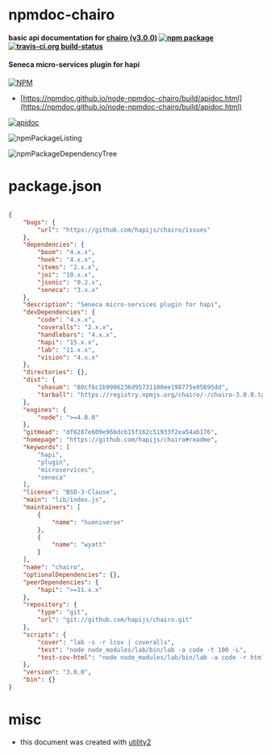 # npmdoc-chairo

#### basic api documentation for  [chairo (v3.0.0)](https://github.com/hapijs/chairo#readme)  [![npm package](https://img.shields.io/npm/v/npmdoc-chairo.svg?style=flat-square)](https://www.npmjs.org/package/npmdoc-chairo) [![travis-ci.org build-status](https://api.travis-ci.org/npmdoc/node-npmdoc-chairo.svg)](https://travis-ci.org/npmdoc/node-npmdoc-chairo)

#### Seneca micro-services plugin for hapi

[![NPM](https://nodei.co/npm/chairo.png?downloads=true&downloadRank=true&stars=true)](https://www.npmjs.com/package/chairo)

- [https://npmdoc.github.io/node-npmdoc-chairo/build/apidoc.html](https://npmdoc.github.io/node-npmdoc-chairo/build/apidoc.html)

[![apidoc](https://npmdoc.github.io/node-npmdoc-chairo/build/screenCapture.buildCi.browser.%252Ftmp%252Fbuild%252Fapidoc.html.png)](https://npmdoc.github.io/node-npmdoc-chairo/build/apidoc.html)

![npmPackageListing](https://npmdoc.github.io/node-npmdoc-chairo/build/screenCapture.npmPackageListing.svg)

![npmPackageDependencyTree](https://npmdoc.github.io/node-npmdoc-chairo/build/screenCapture.npmPackageDependencyTree.svg)



# package.json

```json

{
    "bugs": {
        "url": "https://github.com/hapijs/chairo/issues"
    },
    "dependencies": {
        "boom": "4.x.x",
        "hoek": "4.x.x",
        "items": "2.x.x",
        "joi": "10.x.x",
        "jsonic": "0.2.x",
        "seneca": "3.x.x"
    },
    "description": "Seneca micro-services plugin for hapi",
    "devDependencies": {
        "code": "4.x.x",
        "coveralls": "2.x.x",
        "handlebars": "4.x.x",
        "hapi": "15.x.x",
        "lab": "11.x.x",
        "vision": "4.x.x"
    },
    "directories": {},
    "dist": {
        "shasum": "80cf6c1b9906236d95731100ee198775e05695dd",
        "tarball": "https://registry.npmjs.org/chairo/-/chairo-3.0.0.tgz"
    },
    "engines": {
        "node": ">=4.0.0"
    },
    "gitHead": "df6287e609e96bdcb15f162c51933f2ea54ab176",
    "homepage": "https://github.com/hapijs/chairo#readme",
    "keywords": [
        "hapi",
        "plugin",
        "microservices",
        "seneca"
    ],
    "license": "BSD-3-Clause",
    "main": "lib/index.js",
    "maintainers": [
        {
            "name": "hueniverse"
        },
        {
            "name": "wyatt"
        }
    ],
    "name": "chairo",
    "optionalDependencies": {},
    "peerDependencies": {
        "hapi": ">=11.x.x"
    },
    "repository": {
        "type": "git",
        "url": "git://github.com/hapijs/chairo.git"
    },
    "scripts": {
        "cover": "lab -s -r lcov | coveralls",
        "test": "node node_modules/lab/bin/lab -a code -t 100 -L",
        "test-cov-html": "node node_modules/lab/bin/lab -a code -r html -o coverage.html"
    },
    "version": "3.0.0",
    "bin": {}
}
```



# misc
- this document was created with [utility2](https://github.com/kaizhu256/node-utility2)
